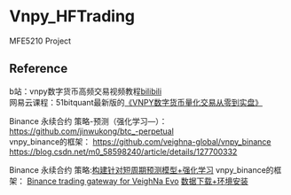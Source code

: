# Vnpy_HFTrading
MFE5210 Project

## Reference
b站：vnpy数字货币高频交易视频教程[bilibili](https://www.bilibili.com/video/BV1ze4y1G743/)  
网易云课程：51bitquant最新版的[《VNPY数字货币量化交易从零到实盘》](https://study.163.com/course/introduction/1210904816.htm?inLoc=ss_sslx_VNPY%E6%95%B0%E5%AD%97%E8%B4%A7%E5%B8%81%E9%87%8F%E5%8C%96%E4%BA%A4%E6%98%93%E4%BB%8E%E9%9B%B6%E5%88%B0%E5%AE%9E%E7%9B%98&from=study)

Binance 永续合约 策略-预测（强化学习—）：https://github.com/jinwukong/btc_-perpetual  
vnpy_binance的框架：
https://github.com/veighna-global/vnpy_binance  
https://blog.csdn.net/m0_58598240/article/details/127700332  


Binance 永续合约 策略:[构建针对短周期预测模型+强化学习](https://github.com/jinwukong/btc_-perpetual)
vnpy_binance的框架：
[Binance trading gateway for VeighNa Evo](https://github.com/veighna-global/vnpy_binance)
[数据下载+环境安装](https://blog.csdn.net/m0_58598240/article/details/127700332)

